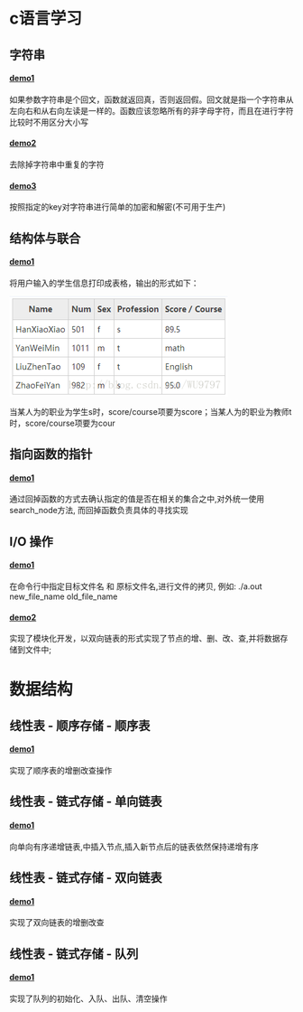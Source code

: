 # c语言学习

## 字符串

#### <a href="./string/huiwen.c">demo1</a>
如果参数字符串是个回文，函数就返回真，否则返回假。回文就是指一个字符串从左向右和从右向左读是一样的。函数应该忽略所有的非字母字符，而且在进行字符比较时不用区分大小写

#### <a href="./string/quchong.c">demo2</a>
去除掉字符串中重复的字符

#### <a href="./string/decr_encry.c">demo3</a>
按照指定的key对字符串进行简单的加密和解密(不可用于生产)

## 结构体与联合
#### <a href="./struct/table.c">demo1</a>
将用户输入的学生信息打印成表格，输出的形式如下：<br/>

![avatar](./img/20170815163734777.png)<br/>

当某人为的职业为学生s时，score/course项要为score；当某人为的职业为教师t时，score/course项要为cour

## 指向函数的指针

#### <a href="./funcpoint/findnode.c">demo1</a>
通过回掉函数的方式去确认指定的值是否在相关的集合之中,对外统一使用search_node方法, 而回掉函数负责具体的寻找实现

## I/O 操作
#### <a href="./io/copy_file.c">demo1</a>
在命令行中指定目标文件名 和 原标文件名,进行文件的拷贝, 例如: ./a.out new_file_name old_file_name 

#### <a href="./io/component/main.c">demo2</a>
实现了模块化开发，以双向链表的形式实现了节点的增、删、改、查,并将数据存储到文件中;

# 数据结构

## 线性表 - 顺序存储 - 顺序表

#### <a href="./datastruct/linearlist/sequence/sequence.c">demo1</a>
实现了顺序表的增删改查操作

## 线性表 - 链式存储 - 单向链表

#### <a href="./datastruct/linearlist/chain/singlelink/single.c">demo1</a>
向单向有序递增链表,中插入节点,插入新节点后的链表依然保持递增有序

## 线性表 - 链式存储 - 双向链表

#### <a href="./datastruct/linearlist/chain/doublelink/doublelink.c">demo1</a>
实现了双向链表的增删改查

## 线性表 - 链式存储 - 队列

#### <a href="./datastruct/linearlist/chain/queue/queue.c">demo1</a>
实现了队列的初始化、入队、出队、清空操作
